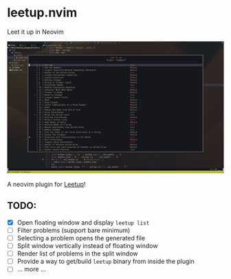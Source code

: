 # leetup.nvim
Leet it up in Neovim

![List problems](./assets/demo.png?raw=true)

A neovim plugin for [Leetup](https://github.com/dragfire/leetup)!

## TODO:
- [x] Open floating window and display `leetup list`
- [ ] Filter problems (support bare minimum)
- [ ] Selecting a problem opens the generated file 
- [ ] Split window vertically instead of floating window
- [ ] Render list of problems in the split window
- [ ] Provide a way to get/build `leetup` binary from inside the plugin
- [ ] ... more ...
